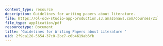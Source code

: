 ```yaml
---
content_type: resource
description: Guidelines for writing papers about literature.
file: https://ol-ocw-studio-app-production.s3.amazonaws.com/courses/21l-003-introduction-to-fiction-spring-2002/2f9ca126565437c02bc7c0b4619ab6fb_pride_and_prej.pdf
file_type: application/pdf
resourcetype: Document
title: 'Guidelines for Writing Papers about Literature '
uid: 2f9ca126-5654-37c0-2bc7-c0b4619ab6fb
---
```


